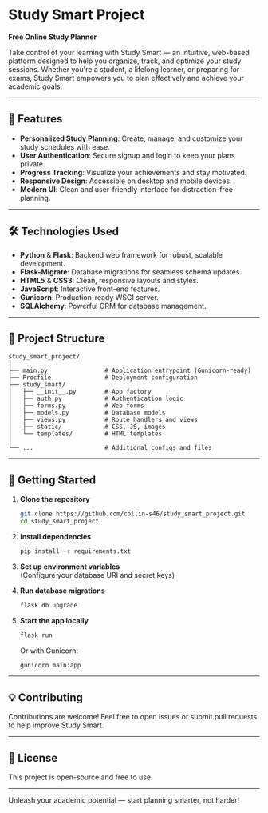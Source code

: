 # Study Smart Project

**Free Online Study Planner**

Take control of your learning with Study Smart — an intuitive, web-based platform designed to help you organize, track, and optimize your study sessions. Whether you're a student, a lifelong learner, or preparing for exams, Study Smart empowers you to plan effectively and achieve your academic goals.

---

## 🚀 Features

- **Personalized Study Planning**: Create, manage, and customize your study schedules with ease.
- **User Authentication**: Secure signup and login to keep your plans private.
- **Progress Tracking**: Visualize your achievements and stay motivated.
- **Responsive Design**: Accessible on desktop and mobile devices.
- **Modern UI**: Clean and user-friendly interface for distraction-free planning.

---

## 🛠️ Technologies Used

- **Python** & **Flask**: Backend web framework for robust, scalable development.
- **Flask-Migrate**: Database migrations for seamless schema updates.
- **HTML5** & **CSS3**: Clean, responsive layouts and styles.
- **JavaScript**: Interactive front-end features.
- **Gunicorn**: Production-ready WSGI server.
- **SQLAlchemy**: Powerful ORM for database management.

---

## 📁 Project Structure

```
study_smart_project/
│
├── main.py                # Application entrypoint (Gunicorn-ready)
├── Procfile               # Deployment configuration
├── study_smart/
│   ├── __init__.py        # App factory
│   ├── auth.py            # Authentication logic
│   ├── forms.py           # Web forms
│   ├── models.py          # Database models
│   ├── views.py           # Route handlers and views
│   ├── static/            # CSS, JS, images
│   └── templates/         # HTML templates
│
└── ...                    # Additional configs and files
```

---

## 🏁 Getting Started

1. **Clone the repository**  
   ```bash
   git clone https://github.com/collin-s46/study_smart_project.git
   cd study_smart_project
   ```

2. **Install dependencies**  
   ```bash
   pip install -r requirements.txt
   ```

3. **Set up environment variables**  
   (Configure your database URI and secret keys)

4. **Run database migrations**  
   ```bash
   flask db upgrade
   ```

5. **Start the app locally**  
   ```bash
   flask run
   ```
   Or with Gunicorn:
   ```bash
   gunicorn main:app
   ```

---

## 💡 Contributing

Contributions are welcome! Feel free to open issues or submit pull requests to help improve Study Smart.

---

## 📃 License

This project is open-source and free to use.

---

Unleash your academic potential — start planning smarter, not harder!
